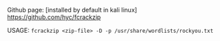 Github page: [installed by default in kali linux] 
https://github.com/hyc/fcrackzip

USAGE:
`fcrackzip <zip-file> -D -p /usr/share/wordlists/rockyou.txt`
